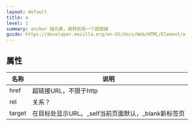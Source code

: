 ```yaml
---
layout: default
title: a
level: 1
summary: anchor 锚元素，跳转到另一个超链接
guide: https://developer.mozilla.org/en-US/docs/Web/HTML/Element/a
---
```

## 属性

| 名称   | 说明                                               |
| ------ | -------------------------------------------------- |
| href   | 超链接URL，不限于http                              |
| rel    | 关系？                                             |
| target | 在目标处显示URL。_self当前页面默认，_blank新标签页 |